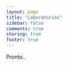 ```yaml
---
layout: page
title: "Laboratorios"
sidebar: false
comments: true
sharing: true
footer: true
---
```


Pronto..